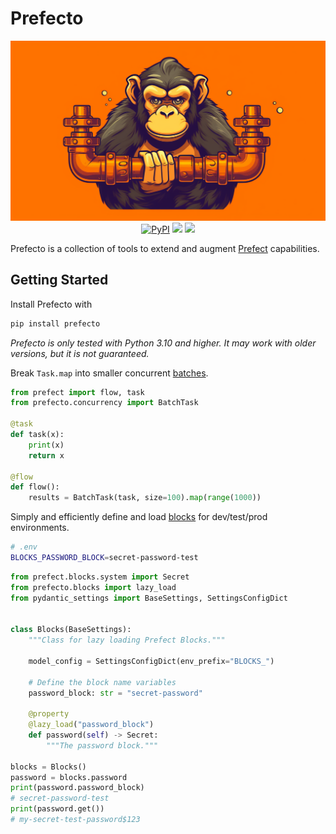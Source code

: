 # Prefecto

<p align="center">
    <img src="./assets/Monkeywrench-Data-Pipeline.png">
    <br>
    <a href="https://pypi.python.org/pypi/prefecto/" alt="PyPI version">
        <img alt="PyPI" src="https://img.shields.io/pypi/v/prefecto?color=fe7200&labelColor=eeeeee"></a>
    <a href="https://github.com/dominictarro/prefecto/" alt="Stars">
        <img src="https://img.shields.io/github/stars/dominictarro/prefecto?color=fe7200&labelColor=eeeeee" /></a>
    <a href="https://github.com/dominictarro/prefecto/pulse" alt="Activity">
        <img src="https://img.shields.io/github/commit-activity/m/dominictarro/prefecto?color=fe7200&labelColor=eeeeee" /></a>
</p>

Prefecto is a collection of tools to extend and augment [Prefect](https://www.prefect.io/) capabilities.

## Getting Started

Install Prefecto with

```bash
pip install prefecto
```

*Prefecto is only tested with Python 3.10 and higher. It may work with older versions, but it is not guaranteed.*

Break `Task.map` into smaller concurrent [batches](./concurrency/batch_task.md).

```python
from prefect import flow, task
from prefecto.concurrency import BatchTask

@task
def task(x):
    print(x)
    return x

@flow
def flow():
    results = BatchTask(task, size=100).map(range(1000))

```

Simply and efficiently define and load [blocks](./blocks.md) for dev/test/prod environments.

```bash
# .env
BLOCKS_PASSWORD_BLOCK=secret-password-test
```

```python
from prefect.blocks.system import Secret
from prefecto.blocks import lazy_load
from pydantic_settings import BaseSettings, SettingsConfigDict


class Blocks(BaseSettings):
    """Class for lazy loading Prefect Blocks."""

    model_config = SettingsConfigDict(env_prefix="BLOCKS_")

    # Define the block name variables
    password_block: str = "secret-password"

    @property
    @lazy_load("password_block")
    def password(self) -> Secret:
        """The password block."""

blocks = Blocks()
password = blocks.password
print(password.password_block)
# secret-password-test
print(password.get())
# my-secret-test-password$123
```
